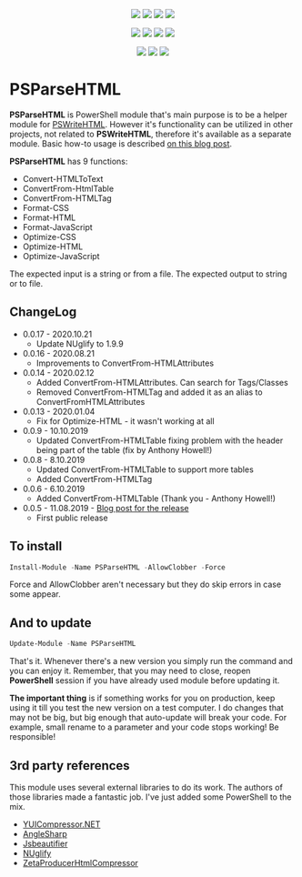 ﻿<p align="center">
  <a href="https://dev.azure.com/evotecpl/PSParseHTML/_build/latest?definitionId=3"><img src="https://dev.azure.com/evotecpl/PSParseHTML/_apis/build/status/EvotecIT.PSParseHTML"></a>
  <a href="https://www.powershellgallery.com/packages/PSParseHTML"><img src="https://img.shields.io/powershellgallery/v/PSParseHTML.svg"></a>
  <a href="https://www.powershellgallery.com/packages/PSParseHTML"><img src="https://img.shields.io/powershellgallery/vpre/PSParseHTML.svg?label=powershell%20gallery%20preview&colorB=yellow"></a>
  <a href="https://github.com/EvotecIT/PSParseHTML"><img src="https://img.shields.io/github/license/EvotecIT/PSParseHTML.svg"></a>
</p>

<p align="center">
  <a href="https://www.powershellgallery.com/packages/PSParseHTML"><img src="https://img.shields.io/powershellgallery/p/PSParseHTML.svg"></a>
  <a href="https://github.com/EvotecIT/PSParseHTML"><img src="https://img.shields.io/github/languages/top/evotecit/PSParseHTML.svg"></a>
  <a href="https://github.com/EvotecIT/PSParseHTML"><img src="https://img.shields.io/github/languages/code-size/evotecit/PSParseHTML.svg"></a>
  <a href="https://www.powershellgallery.com/packages/PSParseHTML"><img src="https://img.shields.io/powershellgallery/dt/PSParseHTML.svg"></a>
</p>

<p align="center">
  <a href="https://twitter.com/PrzemyslawKlys"><img src="https://img.shields.io/twitter/follow/PrzemyslawKlys.svg?label=Twitter%20%40PrzemyslawKlys&style=social"></a>
  <a href="https://evotec.xyz/hub"><img src="https://img.shields.io/badge/Blog-evotec.xyz-2A6496.svg"></a>
  <a href="https://www.linkedin.com/in/pklys"><img src="https://img.shields.io/badge/LinkedIn-pklys-0077B5.svg?logo=LinkedIn"></a>
</p>

# PSParseHTML

**PSParseHTML** is PowerShell module that's main purpose is to be a helper module for [PSWriteHTML](https://github.com/EvotecIT/PSWriteHTML). However it's functionality can be utilized in other projects, not related to **PSWriteHTML**, therefore it's available as a separate module. Basic how-to usage is described [on this blog post](https://evotec.xyz/formatting-and-minifying-resources-html-css-javascript-with-powershell/).

**PSParseHTML** has 9 functions:

- Convert-HTMLToText
- ConvertFrom-HtmlTable
- ConvertFrom-HTMLTag
- Format-CSS
- Format-HTML
- Format-JavaScript
- Optimize-CSS
- Optimize-HTML
- Optimize-JavaScript

The expected input is a string or from a file. The expected output to string or to file.

## ChangeLog

- 0.0.17 - 2020.10.21
  - Update NUglify to 1.9.9
- 0.0.16 - 2020.08.21
  - Improvements to ConvertFrom-HTMLAttributes
- 0.0.14 - 2020.02.12
  - Added ConvertFrom-HTMLAttributes. Can search for Tags/Classes
  - Removed ConvertFrom-HTMLTag and added it as an alias to ConvertFromHTMLAttributes
- 0.0.13 - 2020.01.04
  - Fix for Optimize-HTML - it wasn't working at all
- 0.0.9 - 10.10.2019
  - Updated ConvertFrom-HTMLTable fixing problem with the header being part of the table (fix by Anthony Howell!)
- 0.0.8 - 8.10.2019
  - Updated ConvertFrom-HTMLTable to support more tables
  - Added ConvertFrom-HTMLTag
- 0.0.6 - 6.10.2019
  - Added ConvertFrom-HTMLTable (Thank you - Anthony Howell!)
- 0.0.5 - 11.08.2019 - [Blog post for the release](https://evotec.xyz/formatting-and-minifying-resources-html-css-javascript-with-powershell/)
  - First public release

## To install

```powershell
Install-Module -Name PSParseHTML -AllowClobber -Force
```

Force and AllowClobber aren't necessary but they do skip errors in case some appear.

## And to update

```powershell
Update-Module -Name PSParseHTML
```

That's it. Whenever there's a new version you simply run the command and you can enjoy it. Remember, that you may need to close, reopen **PowerShell** session if you have already used module before updating it.

**The important thing** is if something works for you on production, keep using it till you test the new version on a test computer. I do changes that may not be big, but big enough that auto-update will break your code. For example, small rename to a parameter and your code stops working! Be responsible!

## 3rd party references

This module uses several external libraries to do its work. The authors of those libraries made a fantastic job. I've just added some PowerShell to the mix.

- [YUICompressor.NET](https://github.com/YUICompressor-NET/YUICompressor.NET)
- [AngleSharp](https://github.com/AngleSharp/AngleSharp)
- [Jsbeautifier](https://github.com/denis-ivanov/Jsbeautifier)
- [NUglify](https://github.com/trullock/NUglify)
- [ZetaProducerHtmlCompressor](https://github.com/UweKeim/ZetaProducerHtmlCompressor)
